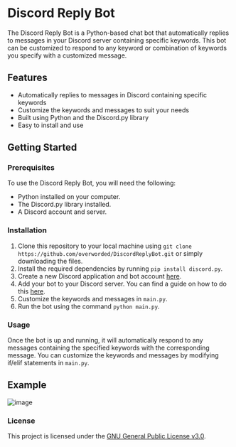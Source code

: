 # Discord Reply Bot

The Discord Reply Bot is a Python-based chat bot that automatically replies to messages in your Discord server containing specific keywords. This bot can be customized to respond to any keyword or combination of keywords you specify with a customized message.

## Features

- Automatically replies to messages in Discord containing specific keywords
- Customize the keywords and messages to suit your needs
- Built using Python and the Discord.py library
- Easy to install and use

## Getting Started

### Prerequisites

To use the Discord Reply Bot, you will need the following:

- Python installed on your computer.
- The Discord.py library installed.
- A Discord account and server.

### Installation

1. Clone this repository to your local machine using `git clone https://github.com/overworded/DiscordReplyBot.git` or simply downloading the files.
2. Install the required dependencies by running `pip install discord.py`.
3. Create a new Discord application and bot account [here](https://discord.com/developers/applications).
4. Add your bot to your Discord server. You can find a guide on how to do this [here](https://discordpy.readthedocs.io/en/stable/discord.html).
5. Customize the keywords and messages in `main.py`.
6. Run the bot using the command `python main.py`.

### Usage

Once the bot is up and running, it will automatically respond to any messages containing the specified keywords with the corresponding message. You can customize the keywords and messages by modifying if/elif statements in `main.py`.

## Example
![image](https://user-images.githubusercontent.com/75399033/220543477-975d371d-e94e-4ae5-aca1-9625ac7b222f.png)

### License

This project is licensed under the [GNU General Public License v3.0](https://opensource.org/license/gpl-3-0/).
